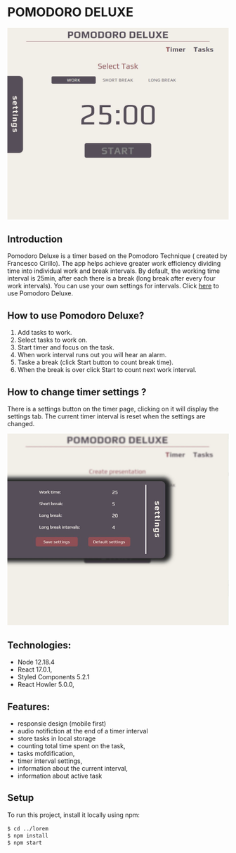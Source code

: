 # POMODORO DELUXE

![pomodoro-deluxe-timer](./src/assets/img/pomodoro_timer.JPG)

## Introduction

Pomodoro Deluxe is a timer based on the Pomodoro Technique ( created by Francesco Cirillo). The app helps achieve greater work efficiency dividing time into individual work and break intervals. By default, the working time interval is 25min, after each there is a break (long break after every four work intervals). You can use your own settings for intervals.
Click [here](https://mtkuchta.github.io/pomodoro-deluxe/) to use Pomodoro Deluxe.

## How to use Pomodoro Deluxe?

1. Add tasks to work.
2. Select tasks to work on.
3. Start timer and focus on the task.
4. When work interval runs out you will hear an alarm.
5. Taske a break (click Start button to count break time).
6. When the break is over click Start to count next work interval.

## How to change timer settings ?

There is a settings button on the timer page, clicking on it will display the settings tab. The current timer interval is reset when the settings are changed.

![pomodoro-deluxe-settings](./src/assets/img/pomodoro_settings.JPG)

## Technologies:
- Node 12.18.4
- React 17.0.1,
- Styled Components 5.2.1
- React Howler 5.0.0,

## Features:

- responsie design (mobile first)
- audio notifiction at the end of a timer interval
- store tasks in local storage
- counting total time spent on the task,
- tasks mofdification,
- timer interval settings,
- information about the current interval,
- information about active task

## Setup

To run this project, install it locally using npm:

```
$ cd ../lorem
$ npm install
$ npm start
```
